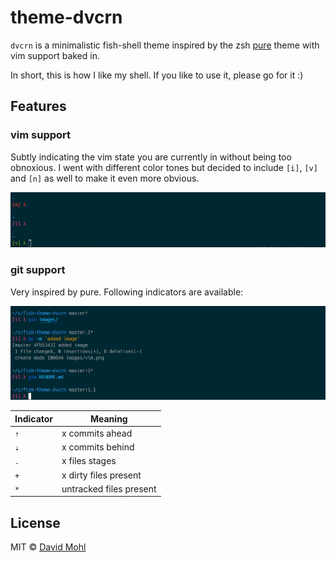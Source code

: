 # theme-dvcrn

`dvcrn` is a minimalistic fish-shell theme inspired by the zsh [pure](https://github.com/sindresorhus/pure) theme with vim support baked in.

In short, this is how I like my shell. If you like to use it, please go for it :)

## Features

### vim support

Subtly indicating the vim state you are currently in without being too obnoxious. I went with different color tones but decided to include `[i]`, `[v]` and `[n]` as well to make it even more obvious.

![vim](images/vim.png)

### git support

Very inspired by pure. Following indicators are available:

![git](images/git.png)

Indicator | Meaning
----------|------------------------
`⇡`       | x commits ahead
`⇣`       | x commits behind
`.`       | x files stages
`+`       | x dirty files present
`*`       | untracked files present

## License

MIT © [David Mohl](https://github.com/dvcrn)
